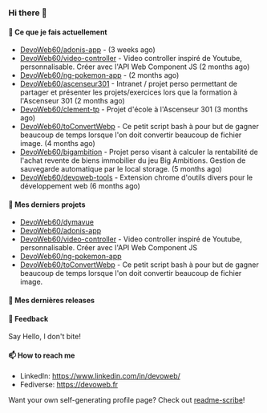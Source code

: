 ### Hi there 👋

#### 👷 Ce que je fais actuellement

- [DevoWeb60/adonis-app](https://github.com/DevoWeb60/adonis-app) -  (3 weeks ago)
- [DevoWeb60/video-controller](https://github.com/DevoWeb60/video-controller) - Video controller inspiré de Youtube, personnalisable. Créer avec l&#39;API Web Component JS (2 months ago)
- [DevoWeb60/ng-pokemon-app](https://github.com/DevoWeb60/ng-pokemon-app) -  (2 months ago)
- [DevoWeb60/ascenseur301](https://github.com/DevoWeb60/ascenseur301) - Intranet / projet perso permettant de partager et présenter les projets/exercices lors que la formation à l&#39;Ascenseur 301 (2 months ago)
- [DevoWeb60/clement-tp](https://github.com/DevoWeb60/clement-tp) - Projet d&#39;école à l&#39;Ascenseur 301 (3 months ago)
- [DevoWeb60/toConvertWebp](https://github.com/DevoWeb60/toConvertWebp) - Ce petit script bash à pour but de gagner beaucoup de temps lorsque l&#39;on doit convertir beaucoup de fichier image. (4 months ago)
- [DevoWeb60/bigambition](https://github.com/DevoWeb60/bigambition) - Projet perso visant à calculer la rentabilité de l&#39;achat revente de biens immobilier du jeu Big Ambitions. Gestion de sauvegarde automatique par le local storage.  (5 months ago)
- [DevoWeb60/devoweb-tools](https://github.com/DevoWeb60/devoweb-tools) - Extension chrome d&#39;outils divers pour le développement web (6 months ago)

#### 🌱 Mes derniers projets

- [DevoWeb60/dymavue](https://github.com/DevoWeb60/dymavue)
- [DevoWeb60/adonis-app](https://github.com/DevoWeb60/adonis-app)
- [DevoWeb60/video-controller](https://github.com/DevoWeb60/video-controller) - Video controller inspiré de Youtube, personnalisable. Créer avec l&#39;API Web Component JS
- [DevoWeb60/ng-pokemon-app](https://github.com/DevoWeb60/ng-pokemon-app)
- [DevoWeb60/toConvertWebp](https://github.com/DevoWeb60/toConvertWebp) - Ce petit script bash à pour but de gagner beaucoup de temps lorsque l&#39;on doit convertir beaucoup de fichier image.

#### 🔭 Mes dernières releases


#### 💬 Feedback

Say Hello, I don't bite!

#### 📫 How to reach me

- LinkedIn: https://www.linkedin.com/in/devoweb/
- Fediverse: https://devoweb.fr

Want your own self-generating profile page? Check out [readme-scribe](https://github.com/muesli/readme-scribe)!